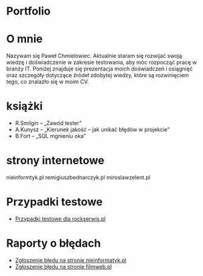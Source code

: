 # Portfolio
# O mnie
Nazywam się Paweł Chmielowiec. Aktualnie staram się rozwijać swoją wiedzę i doświadczenie w zakresie testowania, aby móc rozpocząć pracę w branży IT. Poniżej znajduje się prezentacja moich doświadczeń i osiągnięć oraz szczegóły dotyczące źródeł zdobytej wiedzy, które są rozwinięciem tego, co znalazło się w moim CV.

# książki
- R.Smilgin – „Zawód tester”
- A.Kunysz – „Kierunek jakość – jak unikać błędów w projekcie”
- B.Fort – „SQL  mgnieniu oka”
	
# strony internetowe
nieinformtyk.pl
remigiuszbednarczyk.pl
miroslawzelent.pl


# Przypadki testowe
  - [Przypadki testowe dla rockserwis.pl ]( https://docs.google.com/spreadsheets/d/1coxJsP8IbJiVwzt43nYskQL2nToK5Mc3mWIUS8ZV4Zo/edit?usp=sharing)

# Raporty o błędach
- [Zgłoszenie błędu na stronie nieinformatyk.pl]()
- [Zgłoszenie błędu na stronie filmweb.pl]()



